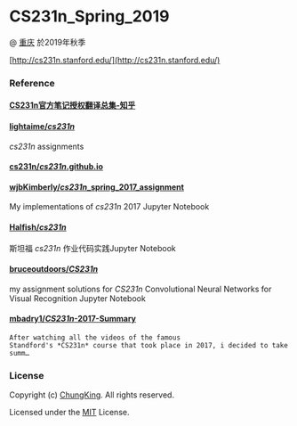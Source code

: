 # CS231n_Spring_2019


@ [重庆](https://github.com/HuangCongQing/) 於2019年秋季


[http://cs231n.stanford.edu/](http://cs231n.stanford.edu/)


### Reference
#### [CS231n官方笔记授权翻译总集-知乎](https://zhuanlan.zhihu.com/p/21930884)


#### [lightaime/*cs231n*](https://github.com/lightaime/cs231n)
*cs231n* assignments

#### [cs231n/*cs231n*.github.io](https://github.com/cs231n/cs231n.github.io)
    
####  [wjbKimberly/*cs231n*_spring_2017_assignment](https://github.com/wjbKimberly/cs231n_spring_2017_assignment)
My implementations of *cs231n* 2017 Jupyter Notebook

#### [Halfish/*cs231n*](https://github.com/Halfish/cs231n)
斯坦福 *cs231n* 作业代码实践Jupyter Notebook


####  [bruceoutdoors/*CS231n*](https://github.com/bruceoutdoors/CS231n) 
my assignment solutions for *CS231n* Convolutional Neural Networks for Visual Recognition
Jupyter Notebook
    
####  [mbadry1/*CS231n*-2017-Summary](https://github.com/mbadry1/CS231n-2017-Summary)
    After watching all the videos of the famous Standford's *CS231n* course that took place in 2017, i decided to take summ…

### License

Copyright (c) [ChungKing](https://github.com/HuangCongQing/). All rights reserved.

Licensed under the [MIT](./LICENSE) License.
